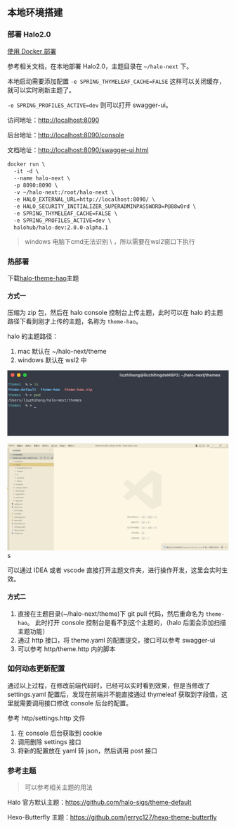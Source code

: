 ## 本地环境搭建

### 部署 Halo2.0

[使用 Docker 部署](https://docs.halo.run/2.0.0-SNAPSHOT/getting-started/install/docker)

参考相关文档，在本地部署 Halo2.0，主题目录在 `~/halo-next` 下。

本地启动需要添加配置 `-e SPRING_THYMELEAF_CACHE=FALSE` 这样可以关闭缓存，就可以实时刷新主题了。

`-e SPRING_PROFILES_ACTIVE=dev` 则可以打开 swagger-ui。

访问地址：[http://localhost:8090](http://localhost:8090)

后台地址：[http://localhost:8090/console](http://localhost:8090/console)

文档地址：[http://localhost:8090/swagger-ui.html](http://localhost:8090/swagger-ui.html)

```
docker run \
  -it -d \
  --name halo-next \
  -p 8090:8090 \
  -v ~/halo-next:/root/halo-next \
  -e HALO_EXTERNAL_URL=http://localhost:8090/ \
  -e HALO_SECURITY_INITIALIZER_SUPERADMINPASSWORD=P@88w0rd \
  -e SPRING_THYMELEAF_CACHE=FALSE \
  -e SPRING_PROFILES_ACTIVE=dev \
  halohub/halo-dev:2.0.0-alpha.1 
```

> windows 电脑下cmd无法识别 \ ，所以需要在wsl2窗口下执行

### 热部署

下载[halo-theme-hao](https://github.com/liuzhihang/halo-theme-hao)主题

#### 方式一

压缩为 zip 包，然后在 halo console 控制台上传主题，此时可以在 halo 的主题路径下看到刚才上传的主题，名称为 `theme-hao`。

halo 的主题路径：

1. mac 默认在 ~/halo-next/theme
2. windows 默认在 wsl2 中

![img_1.png](images/mac.png)

![img.png](images/windows.png)s

可以通过 IDEA 或者 vscode 直接打开主题文件夹，进行操作开发，这里会实时生效。

#### 方式二

1. 直接在主题目录(~/halo-next/theme)下 git pull 代码，然后重命名为 `theme-hao`。 此时打开 console 控制台是看不到这个主题的，（halo
   后面会添加扫描主题功能）
2. 通过 http 接口，将 theme.yaml 的配置提交，接口可以参考 swagger-ui
3. 可以参考 http/theme.http 内的脚本

### 如何动态更新配置

通过以上过程，在修改前端代码时，已经可以实时看到效果，但是当修改了 settings.yaml 配置后，发现在前端并不能直接通过 thymeleaf
获取到字段值，这里就需要调用接口修改 console 后台的配置。

参考 http/settings.http 文件

1. 在 console 后台获取到 cookie
2. 调用删除 settings 接口
3. 将新的配置放在 yaml 转 json，然后调用 post 接口

### 参考主题

> 可以参考相关主题的用法

Halo 官方默认主题：https://github.com/halo-sigs/theme-default

Hexo-Butterfly 主题：https://github.com/jerryc127/hexo-theme-butterfly
